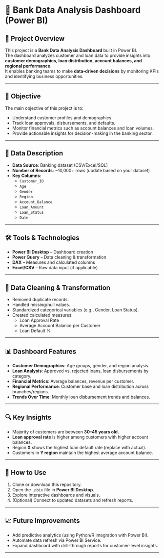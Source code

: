 # 🏦 Bank Data Analysis Dashboard (Power BI)

## 📌 Project Overview
This project is a **Bank Data Analysis Dashboard** built in Power BI.  
The dashboard analyzes customer and loan data to provide insights into **customer demographics, loan distribution, account balances, and regional performance**.  
It enables banking teams to make **data-driven decisions** by monitoring KPIs and identifying business opportunities.

---

## 🎯 Objective
The main objective of this project is to:
- Understand customer profiles and demographics.
- Track loan approvals, disbursements, and defaults.
- Monitor financial metrics such as account balances and loan volumes.
- Provide actionable insights for decision-making in the banking sector.

---

## 📂 Data Description
- **Data Source**: Banking dataset (CSV/Excel/SQL)  
- **Number of Records**: ~10,000+ rows (update based on your dataset)  
- **Key Columns**:  
  - `Customer_ID`  
  - `Age`  
  - `Gender`  
  - `Region`  
  - `Account_Balance`  
  - `Loan_Amount`  
  - `Loan_Status`  
  - `Date`  

---

## 🛠️ Tools & Technologies
- **Power BI Desktop** – Dashboard creation  
- **Power Query** – Data cleaning & transformation  
- **DAX** – Measures and calculated columns  
- **Excel/CSV** – Raw data input (if applicable)  

---

## 🔄 Data Cleaning & Transformation
- Removed duplicate records.  
- Handled missing/null values.  
- Standardized categorical variables (e.g., Gender, Loan Status).  
- Created calculated measures:
  - Loan Approval Rate  
  - Average Account Balance per Customer  
  - Loan Default %  

---

## 📊 Dashboard Features
- **Customer Demographics**: Age groups, gender, and region analysis.  
- **Loan Analysis**: Approved vs. rejected loans, loan disbursements by category.  
- **Financial Metrics**: Average balances, revenue per customer.  
- **Regional Performance**: Customer base and loan distribution across branches/regions.  
- **Trends Over Time**: Monthly loan disbursement trends and balances.  

---

## 🔍 Key Insights
- Majority of customers are between **30–45 years old**.  
- **Loan approval rate** is higher among customers with higher account balances.  
- Region **X** shows the highest loan default rate (replace with actual).  
- Customers in **Y region** maintain the highest average account balance.  

---

## 🚀 How to Use
1. Clone or download this repository.  
2. Open the `.pbix` file in **Power BI Desktop**.  
3. Explore interactive dashboards and visuals.  
4. (Optional) Connect to updated datasets and refresh reports.  

---

## 📈 Future Improvements
- Add predictive analytics (using Python/R integration with Power BI).  
- Automate data refresh via Power BI Service.  
- Expand dashboard with drill-through reports for customer-level insights.  

---
